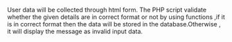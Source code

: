 User data will be collected through html form.
The PHP script validate whether the given details are  in correct format or not  by using functions ,if it is in correct format then the data will be stored in the database.Otherwise , it will display the message as invalid input data.
